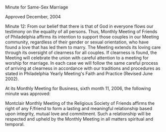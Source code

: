 Minute for Same-Sex Marriage 

Approved December, 2004

Minute 12: From our belief that there is that of God in everyone flows our testimony on the equality of all persons. Thus, Monthly Meeting of Friends of Philadelphia affirms its intention to support those couples in our Meeting community, regardless of their gender or sexual orientation, who have found a love that has led them to marry. The Meeting extends its loving care through its oversight of clearness for all couples. If clearness is found, the Meeting will celebrate the union with careful attention to a meeting for worship for marriage. In each case we will follow the same careful process of arriving at clearness in accordance with our traditions and procedures as stated in Philadelphia Yearly Meeting's Faith and Practice (Revised June 2002).

At its Monthly Meeting for Business, sixth month 11, 2006, the following minute was approved:

Montclair Monthly Meeting of the Religious Society of Friends affirms the right of any F/friend to form a lasting and meaningful relationship based upon integrity, mutual love and commitment. Such a relationship will be respected and upheld by the Monthly Meeting in all matters spiritual and temporal.
